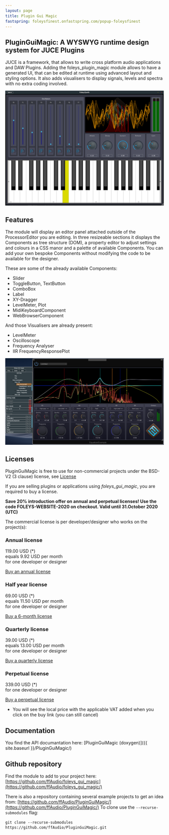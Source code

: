 ```yaml
---
layout: page
title: Plugin Gui Magic
fastspring: foleysfinest.onfastspring.com/popup-foleysfinest
---
```


PluginGuiMagic: A WYSWYG runtime design system for JUCE Plugins
---------------------------------------------------------------

JUCE is a framework, that allows to write cross platform audio applications and DAW Plugins.
Adding the foleys_plugin_magic module allows to have a generated UI, that can be edited at runtime using advanced layout and styling options.
It also adds visualisers to display signals, levels and spectra with no extra coding involved. 

![FoleysSynth Screenshot](/img/FoleysSynth.png)

Features
--------

The module will display an editor panel attached outside of the ProcessorEditor you are editing. In three resizeable sections it displays the Components as tree structure (DOM), a property editor to adjust settings and colours in a CSS manor and a palette of available Components.
You can add your own bespoke Components without modifying the code to be available for the designer.

These are some of the already available Components:

- Slider
- ToggleButton, TextButton
- ComboBox
- Label
- XY-Dragger
- LevelMeter, Plot
- MidiKeyboardComponent
- WebBrowserComponent

And those Visualisers are already present:

- LevelMeter
- Oscilloscope
- Frequency Analyser
- IIR FrequencyResponsePlot

![Equalizer Screenshot](/img/EqualizerExample.png)

Licenses
--------

PluginGuiMagic is free to use for non-commercial projects under the BSD-V2 (3 clause) license, see [License](https://github.com/ffAudio/foleys_gui_magic/blob/master/LICENSE.md)

If you are selling plugins or applications using *foleys_gui_magic*, you are required to buy a license. 

**Save 20% introduction offer on annual and perpetual licenses! Use the code FOLEYS-WEBSITE-2020 on checkout. Valid until 31.October 2020 (UTC)**


The commercial license is per developer/designer who works on the project(s):

<div style="display:flexbox; flex-direction:row">
<div>
<h3>Annual license</h3>

119.00 USD (*)    
equals 9.92 USD per month    
for one developer or designer

<a href='#' data-fsc-action="Add,Checkout" data-fsc-item-path-value="pluginguimagic-annual">Buy an annual license</a>
</div>

<div>
<h3>Half year license</h3>

69.00 USD (*)    
equals 11.50 USD per month    
for one developer or designer

<a href='#' data-fsc-action="Add,Checkout" data-fsc-item-path-value="pluginguimagic-halfyear">Buy a 6-month license</a>
</div>

<div>
<h3>Quarterly license</h3>

39.00 USD (*)    
equals 13.00 USD per month    
for one developer or designer

<a href='#' data-fsc-action="Add,Checkout" data-fsc-item-path-value="pluginguimagic-quarterly">Buy a quarterly license</a>
</div>

<div>
<h3>Perpetual license</h3>

339.00 USD (*)    
for one developer or designer

<a href='#' data-fsc-action="Add,Checkout" data-fsc-item-path-value="pluginguimagic-perpetual-license">Buy a perpetual license</a>
</div>
</div>

* You will see the local price with the applicable VAT added when you click on the buy link (you can still cancel)


Documentation
-------------

You find the API documantation here: [PluginGuiMagic (doxygen)]({{ site.baseurl }}/PluginGuiMagic/)

Github repository
-----------------

Find the module to add to your project here: [https://github.com/ffAudio/foleys_gui_magic](https://github.com/ffAudio/foleys_gui_magic/)

There is also a repository containing several example projects to get an idea from: [https://github.com/ffAudio/PluginGuiMagic/](https://github.com/ffAudio/PluginGuiMagic/)
To clone use the `--recurse-submodules` flag:
```
git clone --recurse-submodules https://github.com/ffAudio/PluginGuiMagic.git
```

